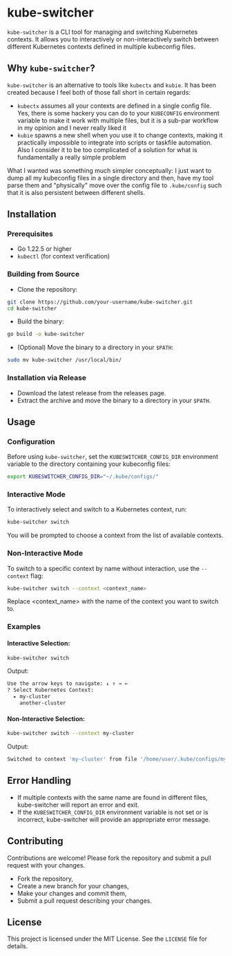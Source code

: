 # kube-switcher

`kube-switcher` is a CLI tool for managing and switching Kubernetes contexts. It allows you to interactively or non-interactively switch between different Kubernetes contexts defined in multiple kubeconfig files.

## Why `kube-switcher`?

`kube-switcher` is an alternative to tools like `kubectx` and `kubie`. It has been created because I feel both of those fall short in certain regards:

- `kubectx` assumes all your contexts are defined in a single config file. Yes, there is some hackery you can do to your `KUBECONFIG` environment variable to make it work with multiple files, but it is a sub-par workflow in my opinion and I never really liked it
- `kubie` spawns a new shell when you use it to change contexts, making it practically impossible to integrate into scripts or taskfile automation. Also I consider it to be too complicated of a solution for what is fundamentally a really simple problem

What I wanted was something much simpler conceptually: I just want to dump all my kubeconfig files in a single directory and then, have my tool parse them and "physically" move over the config file to `.kube/config` such that it is also persistent between different shells.

## Installation

### Prerequisites

- Go 1.22.5 or higher
- `kubectl` (for context verification)

### Building from Source

- Clone the repository:

```sh
git clone https://github.com/your-username/kube-switcher.git
cd kube-switcher
```

- Build the binary:

```sh
go build -o kube-switcher
```

- (Optional) Move the binary to a directory in your `$PATH`:

```sh
sudo mv kube-switcher /usr/local/bin/
```

### Installation via Release

- Download the latest release from the releases page.
- Extract the archive and move the binary to a directory in your `$PATH`.

## Usage

### Configuration

Before using `kube-switcher`, set the `KUBESWITCHER_CONFIG_DIR` environment variable to the directory containing your kubeconfig files:

```sh
export KUBESWITCHER_CONFIG_DIR="~/.kube/configs/"
```

### Interactive Mode

To interactively select and switch to a Kubernetes context, run:

```sh
kube-switcher switch
```

You will be prompted to choose a context from the list of available contexts.

### Non-Interactive Mode

To switch to a specific context by name without interaction, use the `--context` flag:

```sh
kube-switcher switch --context <context_name>
```

Replace <context_name> with the name of the context you want to switch to.

### Examples

#### Interactive Selection:

```sh
kube-switcher switch
```

Output:

```sh
Use the arrow keys to navigate: ↓ ↑ → ←
? Select Kubernetes Context:
  ▸ my-cluster
    another-cluster
```

#### Non-Interactive Selection:

```sh
kube-switcher switch --context my-cluster
```

Output:

```sh
Switched to context 'my-cluster' from file '/home/user/.kube/configs/my-cluster.yaml'
```

## Error Handling

- If multiple contexts with the same name are found in different files, kube-switcher will report an error and exit.
- If the `KUBESWITCHER_CONFIG_DIR` environment variable is not set or is incorrect, kube-switcher will provide an appropriate error message.

## Contributing

Contributions are welcome! Please fork the repository and submit a pull request with your changes.

- Fork the repository,
- Create a new branch for your changes,
- Make your changes and commit them,
- Submit a pull request describing your changes.

## License

This project is licensed under the MIT License. See the `LICENSE` file for details.
